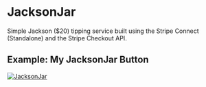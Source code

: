 JacksonJar
==========

Simple Jackson ($20) tipping service built using the Stripe Connect (Standalone) and the Stripe Checkout API.

Example: My JacksonJar Button
-----------------------------

[![JacksonJar](https://jacksonjar.herokuapp.com/static/img/button.png)](https://jacksonjar.herokuapp.com/jar/1)
